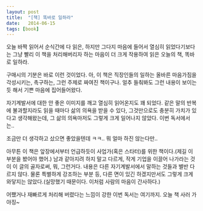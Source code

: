 ```yaml
---
layout: post
title:  "[책] 똑바로 일하라"
date:   2014-06-15
tags: [book]
---
```


오늘 바짝 읽어서 순식간에 다 읽은, 하지만 그다지 마음에 들어서 열심히 읽었다기보다는 그냥 빨리 이 책을 처리해버리자 하는 마음이 더 크게 작용하여 읽은 오늘의 책, 똑바로 일하라. 

  구매시의 기분은 바로 이런 것이었다. 아, 이 책은 직장인들의 일하는 올바른 마음가짐을 각성시키는, 촉구하는, 그런 주제로 짜여진 책이구나. 얼추 들춰봐도 그런 내용이 보이는 듯 해서 기쁜 마음에 집어들어왔다. 

  자기계발서에 대한 안 좋은 이미지를 깨고 열심히 읽어온지도 꽤 되었다. 같은 말의 반복에 불과할지라도 읽을 때마다 삶의 의욕을 받을 수 있다, 그것만으로도 충분히 가치가 있다고 생각해왔는데, 그 삶의 의욕마저도 그렇게 크게 일어나지 않았다. 이번 독서에서는.. 

  조금만 더 생각하고 샀으면 좋았을텐데 ㅋㅋ.. 뭐 얼마 하진 않는다만.. 

  아무튼 이 책은 앞장에서부터 언급하듯이 사업가(혹은 스타터)를 위한 책이다.(제길 이 부분을 봤어야 했어.) 남과 같아지려 하지 말고 다르게, 작게 기업을 이끌어 나가라는 것이 이 글의 골자로써, 뭐, 그런거다. 내용은 다른 자기계발서에서 말하는 것들과 별반 다르지 않다. 물론 특별하게 강조하는 부분 등, 다른 면이 있긴 하겠지만서도 그렇게 크게 와닿지는 않았다.(실망했기 때문이다. 이처럼 사람의 마음이 간사하다.) 

  어쨌거나 재빠르게 처리해 버렸다는 느낌이 강한 이번 독서는 여기까지. 오늘 책 사러 가야징~